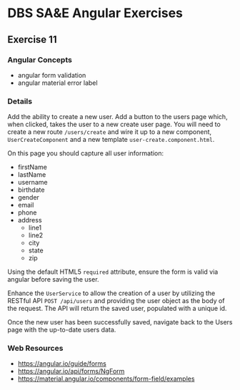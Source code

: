 # DBS SA&E Angular Exercises

## Exercise 11

### Angular Concepts

* angular form validation
* angular material error label

### Details

Add the ability to create a new user. Add a button to the users page which, when clicked, takes the user to a new
create user page. You will need to create a new route `/users/create` and wire it up to a new component, `UserCreateComponent` and
a new template `user-create.component.html`. 

On this page you should capture all user information:

* firstName
* lastName
* username
* birthdate
* gender
* email
* phone
* address
    * line1
    * line2
    * city
    * state
    * zip

Using the default HTML5 `required` attribute, ensure the form is valid via angular before saving the user.
 
Enhance the `UserService` to allow the creation of a user by utilizing the RESTful API `POST /api/users` and providing the user object as the body of the request.
The API will return the saved user, populated with a unique id.

Once the new user has been successfully saved, navigate back to the Users page with the up-to-date users data.

### Web Resources

* https://angular.io/guide/forms
* https://angular.io/api/forms/NgForm
* https://material.angular.io/components/form-field/examples
